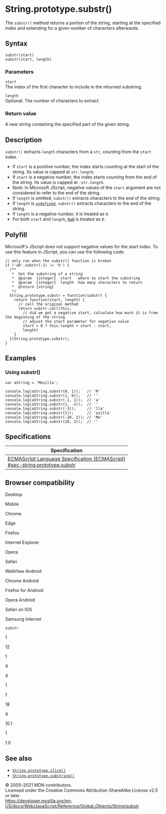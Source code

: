 String.prototype.substr()
=========================

The `substr()` method returns a portion of the string, starting at the specified index and extending for a given number of characters afterwards.

Syntax
------

    substr(start)
    substr(start, length)

### Parameters

`start`  
The index of the first character to include in the returned substring.

`length`  
Optional. The number of characters to extract.

### Return value

A new string containing the specified part of the given string.

Description
-----------

`substr()` extracts `length` characters from a `str`, counting from the `start` index.

-   If `start` is a positive number, the index starts counting at the start of the string. Its value is capped at `str.length`.
-   If `start` is a negative number, the index starts counting from the end of the string. Its value is capped at `-str.length`.
-   Note: In Microsoft JScript, negative values of the `start` argument are not considered to refer to the end of the string.
-   If `length` is omitted, `substr()` extracts characters to the end of the string.
-   If `length` is [`undefined`](../undefined), `substr()` extracts characters to the end of the string.
-   If `length` is a negative number, it is treated as `0`.
-   For both `start` and `length`, [`NaN`](../nan) is treated as `0`.

Polyfill
--------

Microsoft's JScript does not support negative values for the start index. To use this feature in JScript, you can use the following code:

    // only run when the substr() function is broken
    if ('ab'.substr(-1) != 'b') {
      /**
       *  Get the substring of a string
       *  @param  {integer}  start   where to start the substring
       *  @param  {integer}  length  how many characters to return
       *  @return {string}
       */
      String.prototype.substr = function(substr) {
        return function(start, length) {
          // call the original method
          return substr.call(this,
            // did we get a negative start, calculate how much it is from the beginning of the string
            // adjust the start parameter for negative value
            start < 0 ? this.length + start : start,
            length)
        }
      }(String.prototype.substr);
    }

Examples
--------

### Using substr()

    var aString = 'Mozilla';

    console.log(aString.substr(0, 1));   // 'M'
    console.log(aString.substr(1, 0));   // ''
    console.log(aString.substr(-1, 1));  // 'a'
    console.log(aString.substr(1, -1));  // ''
    console.log(aString.substr(-3));     // 'lla'
    console.log(aString.substr(1));      // 'ozilla'
    console.log(aString.substr(-20, 2)); // 'Mo'
    console.log(aString.substr(20, 2));  // ''

Specifications
--------------

<table><thead><tr class="header"><th>Specification</th></tr></thead><tbody><tr class="odd"><td><a href="https://tc39.es/ecma262/#sec-string.prototype.substr">ECMAScript Language Specification (ECMAScript)<br />
<span class="small">#sec-string.prototype.substr</span></a></td></tr></tbody></table>

Browser compatibility
---------------------

Desktop

Mobile

Chrome

Edge

Firefox

Internet Explorer

Opera

Safari

WebView Android

Chrome Android

Firefox for Android

Opera Android

Safari on IOS

Samsung Internet

`substr`

1

12

1

4

4

1

1

18

4

10.1

1

1.0

See also
--------

-   [`String.prototype.slice()`](slice)
-   [`String.prototype.substring()`](substring)

© 2005–2021 MDN contributors.  
Licensed under the Creative Commons Attribution-ShareAlike License v2.5 or later.  
<a href="https://developer.mozilla.org/en-US/docs/Web/JavaScript/Reference/Global_Objects/String/substr" class="_attribution-link">https://developer.mozilla.org/en-US/docs/Web/JavaScript/Reference/Global_Objects/String/substr</a>
